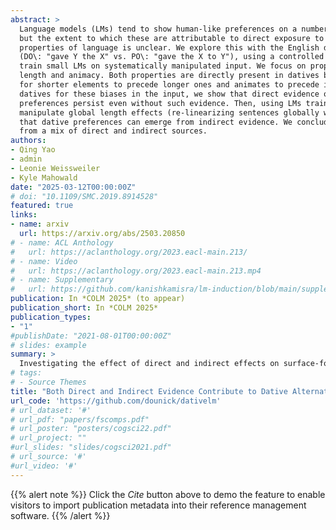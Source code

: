 ```yaml
---
abstract: >
  Language models (LMs) tend to show human-like preferences on a number of syntactic phenomena, 
  but the extent to which these are attributable to direct exposure to the phenomena or more general 
  properties of language is unclear. We explore this with the English dative alternation 
  (DO\: "gave Y the X" vs. PO\: "gave the X to Y"), using a controlled rearing paradigm wherein we iteratively 
  train small LMs on systematically manipulated input. We focus on properties that affect the choice of alternant\: 
  length and animacy. Both properties are directly present in datives but also reflect more global tendencies 
  for shorter elements to precede longer ones and animates to precede inanimates. First, by manipulating and ablating 
  datives for these biases in the input, we show that direct evidence of length and animacy matters, but easy-first 
  preferences persist even without such evidence. Then, using LMs trained on systematically perturbed datasets to 
  manipulate global length effects (re-linearizing sentences globally while preserving dependency structure), we find 
  that dative preferences can emerge from indirect evidence. We conclude that LMs' emergent syntactic preferences come 
  from a mix of direct and indirect sources.
authors:
- Qing Yao
- admin 
- Leonie Weissweiler
- Kyle Mahowald
date: "2025-03-12T00:00:00Z"
# doi: "10.1109/SMC.2019.8914528"
featured: true
links:
- name: arxiv
  url: https://arxiv.org/abs/2503.20850
# - name: ACL Anthology
#   url: https://aclanthology.org/2023.eacl-main.213/
# - name: Video
#   url: https://aclanthology.org/2023.eacl-main.213.mp4
# - name: Supplementary
#   url: https://github.com/kanishkamisra/lm-induction/blob/main/supplemental.pdf
publication: In *COLM 2025* (to appear)
publication_short: In *COLM 2025*
publication_types:
- "1"
#publishDate: "2021-08-01T00:00:00Z"
# slides: example
summary: >
  Investigating the effect of direct and indirect effects on surface-form preference in LMs, with datives as a case study.
# tags:
# - Source Themes
title: "Both Direct and Indirect Evidence Contribute to Dative Alternation Preferences in Language Models"
url_code: 'https://github.com/dounick/dativelm'
# url_dataset: '#'
# url_pdf: "papers/fscomps.pdf"
# url_poster: "posters/cogsci22.pdf"
# url_project: ""
#url_slides: "slides/cogsci2021.pdf"
# url_source: '#'
#url_video: '#'
---
```


{{% alert note %}}
Click the *Cite* button above to demo the feature to enable visitors to import publication metadata into their reference management software.
{{% /alert %}}

